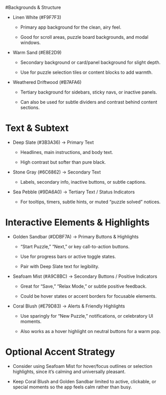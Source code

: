 #Backgrounds & Structure

 - Linen White (#F9F7F3)

	- Primary app background for the clean, airy feel.

	- Good for scroll areas, puzzle board backgrounds, and modal windows.

 - Warm Sand (#E8E2D9)

	- Secondary background or card/panel background for slight depth.

	- Use for puzzle selection tiles or content blocks to add warmth.

 - Weathered Driftwood (#B7AFA6)

	- Tertiary background for sidebars, sticky navs, or inactive panels.

	- Can also be used for subtle dividers and contrast behind content sections.

# Text & Subtext

 - Deep Slate (#3B3A36) → Primary Text

	- Headlines, main instructions, and body text.

	- High contrast but softer than pure black.

- Stone Gray (#6C6862) → Secondary Text

	- Labels, secondary info, inactive buttons, or subtle captions.

 - Sea Pebble (#9DA6A0) → Tertiary Text / Status Indicators

	- For tooltips, timers, subtle hints, or muted “puzzle solved” notices.

# Interactive Elements & Highlights

 - Golden Sandbar (#DDBF7A) → Primary Buttons & Highlights

	- “Start Puzzle,” “Next,” or key call-to-action buttons.

	- Use for progress bars or active toggle states.

	- Pair with Deep Slate text for legibility.

 - Seafoam Mist (#A9C8BC) → Secondary Buttons / Positive Indicators

	- Great for “Save,” “Relax Mode,” or subtle positive feedback.

	- Could be hover states or accent borders for focusable elements.

 - Coral Blush (#E79D83) → Alerts & Friendly Highlights

	- Use sparingly for “New Puzzle,” notifications, or celebratory UI moments.

	- Also works as a hover highlight on neutral buttons for a warm pop.

# Optional Accent Strategy
 - Consider using Seafoam Mist for hover/focus outlines or selection highlights, since it’s calming and universally pleasant.

 - Keep Coral Blush and Golden Sandbar limited to active, clickable, or special moments so the app feels calm rather than busy.
